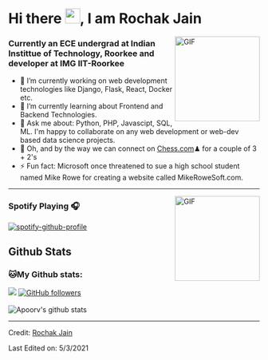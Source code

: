 # Hi there <img src="https://raw.githubusercontent.com/iampavangandhi/iampavangandhi/master/gifs/Hi.gif" width="30px">, I am Rochak Jain

<img align="right" alt="GIF" height="170px" src="https://media.giphy.com/media/dxn6fRlTIShoeBr69N/giphy.gif" />

### Currently an ECE undergrad at Indian Instittue of Technology, Roorkee and developer at IMG IIT-Roorkee

- 🔭 I’m currently working on web development technologies like Django, Flask, React, Docker etc.
- 🌱 I’m currently learning about Frontend and Backend Technologies.
- 💬 Ask me about: Python, PHP, Javascipt, SQL, ML. I'm happy to collaborate on any web development or web-dev based data science projects.
- 👯 Oh, and by the way we can connect on [Chess.com](https://www.chess.com/member/rochakjain)♟ for a couple of 3 + 2's
- ⚡ Fun fact:  Microsoft once threatened to sue a high school student named Mike Rowe for creating a website called MikeRoweSoft.com. 

---

<img align="right" alt="GIF" height="170px" src="https://media.giphy.com/media/J5B1Y8QZnzXXbLQIBu/giphy.gif" />

### Spotify Playing 🎧
[![spotify-github-profile](https://spotify-github-profile.vercel.app/api/view?uid=4ybmvhtjqpuub5gbmxz2diq3e&cover_image=true&theme=novatorem)](https://spotify-github-profile.vercel.app/api/view?uid=4ybmvhtjqpuub5gbmxz2diq3e&redirect=true)

## Github Stats

### 🐱My Github stats: 
![](https://visitor-badge.glitch.me/badge?page_id=rochakjain361.rochakjain361)
[![GitHub followers](https://img.shields.io/github/followers/rochakjain361.svg?style=social&label=Follow)](https://github.com/Sparsh1212?tab=followers)
<br/> <br/>
![Apoorv's github stats](https://github-readme-stats.vercel.app/api?username=rochakjain361&show_icons=true&title_color=ffc857&icon_color=8ac926&text_color=daf7dc&bg_color=151515&hide=stars&include_all_commits=true)

--- 

Credit: [Rochak Jain](https://github.com/rochakjain361)

Last Edited on: 5/3/2021

